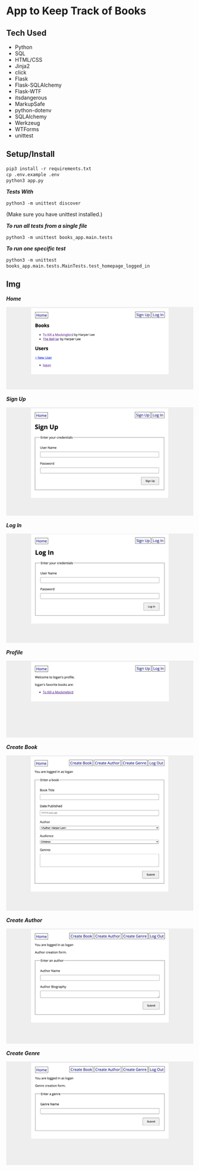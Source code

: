 # App to Keep Track of Books

## Tech Used
- Python
- SQL
- HTML/CSS
- Jinja2
- click
- Flask
- Flask-SQLAlchemy
- Flask-WTF
- itsdangerous
- MarkupSafe
- python-dotenv
- SQLAlchemy
- Werkzeug
- WTForms
- unittest

## Setup/Install

```
pip3 install -r requirements.txt
cp .env.example .env
python3 app.py
```

***Tests With***

```
python3 -m unittest discover
```

(Make sure you have unittest installed.)

***To run all tests from a single file***

```
python3 -m unittest books_app.main.tests
```

***To run one specific test***

```
python3 -m unittest books_app.main.tests.MainTests.test_homepage_logged_in
```

## Img

***Home***

![Image of main page](https://raw.githubusercontent.com/LWRGitHub/app-to-keep-track-of-books/master/assets/home.png)

***Sign Up***

![Image of sign up page](https://raw.githubusercontent.com/LWRGitHub/app-to-keep-track-of-books/master/assets/sign-up.png)

***Log In***

![Image of Log In page](https://raw.githubusercontent.com/LWRGitHub/app-to-keep-track-of-books/master/assets/log-in.png)

***Profile***

![Image of profile page](https://raw.githubusercontent.com/LWRGitHub/app-to-keep-track-of-books/master/assets/profile.png)

***Create Book***

![Image of Create Book page](https://raw.githubusercontent.com/LWRGitHub/app-to-keep-track-of-books/master/assets/create-book.png)

***Create Author***

![Image of Create Author page](https://raw.githubusercontent.com/LWRGitHub/app-to-keep-track-of-books/master/assets/create-author.png)

***Create Genre***

![Image of Create Genre page](https://raw.githubusercontent.com/LWRGitHub/app-to-keep-track-of-books/master/assets/create-genre.png)